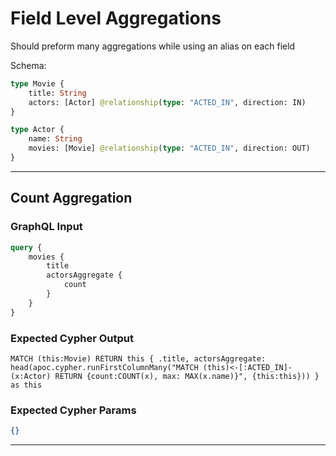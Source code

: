 # Field Level Aggregations

Should preform many aggregations while using an alias on each field

Schema:

```graphql
type Movie {
    title: String
    actors: [Actor] @relationship(type: "ACTED_IN", direction: IN)
}

type Actor {
    name: String
    movies: [Movie] @relationship(type: "ACTED_IN", direction: OUT)
}
```

---

## Count Aggregation

### GraphQL Input

```graphql
query {
    movies {
        title
        actorsAggregate {
            count
        }
    }
}
```

### Expected Cypher Output

```cypher
MATCH (this:Movie) RETURN this { .title, actorsAggregate: head(apoc.cypher.runFirstColumnMany("MATCH (this)<-[:ACTED_IN]-(x:Actor) RETURN {count:COUNT(x), max: MAX(x.name)}", {this:this})) } as this
```

### Expected Cypher Params

```json
{}
```

---
